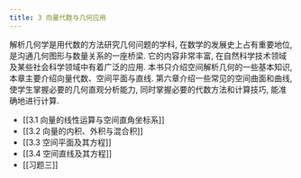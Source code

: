 ```yaml
---
title: 3 向量代数与几何应用
---
```

解析几何学是用代数的方法研究几何问题的学科, 在数学的发展史上占有重要地位, 是沟通几何图形与数量关系的一座桥梁. 它的内容非常丰富, 在自然科学技术领域及某些社会科学领域中有着广泛的应用. 本书只介绍空间解析几何的一些基本知识, 本章主要介绍向量代数、空间平面与直线. 第六章介绍一些常见的空间曲面和曲线, 使学生掌握必要的几何直观分析能力, 同时掌握必要的代数方法和计算技巧, 能准确地进行计算.

- [[3.1 向量的线性运算与空间直角坐标系]]
- [[3.2 向量的内积、外积与混合积]]
- [[3.3 空间平面及其方程]]
- [[3.4 空间直线及其方程]]
- [[习题三]]